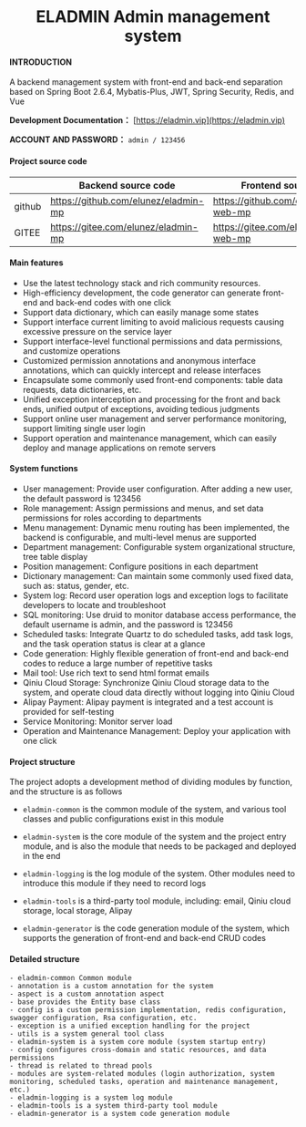 <h1 style="text-align: center">ELADMIN Admin management system</h1>

#### INTRODUCTION
A backend management system with front-end and back-end separation based on Spring Boot 2.6.4, Mybatis-Plus, JWT, Spring Security, Redis, and Vue

**Development Documentation：**  [https://eladmin.vip](https://eladmin.vip)

**ACCOUNT AND PASSWORD：** `admin / 123456`

#### Project source code

|        | Backend source code                                 | Frontend source code                     |
|--------|--------------------------------------|------------------------------------------|
| github | https://github.com/elunez/eladmin-mp | https://github.com/elunez/eladmin-web-mp |
| GITEE  | https://gitee.com/elunez/eladmin-mp     | https://gitee.com/elunez/eladmin-web-mp  |


#### Main features
- Use the latest technology stack and rich community resources.
- High-efficiency development, the code generator can generate front-end and back-end codes with one click
- Support data dictionary, which can easily manage some states
- Support interface current limiting to avoid malicious requests causing excessive pressure on the service layer
- Support interface-level functional permissions and data permissions, and customize operations
- Customized permission annotations and anonymous interface annotations, which can quickly intercept and release interfaces
- Encapsulate some commonly used front-end components: table data requests, data dictionaries, etc.
- Unified exception interception and processing for the front and back ends, unified output of exceptions, avoiding tedious judgments
- Support online user management and server performance monitoring, support limiting single user login
- Support operation and maintenance management, which can easily deploy and manage applications on remote servers

####  System functions
- User management: Provide user configuration. After adding a new user, the default password is 123456
- Role management: Assign permissions and menus, and set data permissions for roles according to departments
- Menu management: Dynamic menu routing has been implemented, the backend is configurable, and multi-level menus are supported
- Department management: Configurable system organizational structure, tree table display
- Position management: Configure positions in each department
- Dictionary management: Can maintain some commonly used fixed data, such as: status, gender, etc.
- System log: Record user operation logs and exception logs to facilitate developers to locate and troubleshoot
- SQL monitoring: Use druid to monitor database access performance, the default username is admin, and the password is 123456
- Scheduled tasks: Integrate Quartz to do scheduled tasks, add task logs, and the task operation status is clear at a glance
- Code generation: Highly flexible generation of front-end and back-end codes to reduce a large number of repetitive tasks
- Mail tool: Use rich text to send html format emails
- Qiniu Cloud Storage: Synchronize Qiniu Cloud storage data to the system, and operate cloud data directly without logging into Qiniu Cloud
- Alipay Payment: Alipay payment is integrated and a test account is provided for self-testing
- Service Monitoring: Monitor server load
- Operation and Maintenance Management: Deploy your application with one click

#### Project structure
The project adopts a development method of dividing modules by function, and the structure is as follows

- `eladmin-common` is the common module of the system, and various tool classes and public configurations exist in this module

- `eladmin-system` is the core module of the system and the project entry module, and is also the module that needs to be packaged and deployed in the end

- `eladmin-logging` is the log module of the system. Other modules need to introduce this module if they need to record logs

- `eladmin-tools` is a third-party tool module, including: email, Qiniu cloud storage, local storage, Alipay

- `eladmin-generator` is the code generation module of the system, which supports the generation of front-end and back-end CRUD codes

#### Detailed structure

```
- eladmin-common Common module
- annotation is a custom annotation for the system
- aspect is a custom annotation aspect
- base provides the Entity base class
- config is a custom permission implementation, redis configuration, swagger configuration, Rsa configuration, etc.
- exception is a unified exception handling for the project
- utils is a system general tool class
- eladmin-system is a system core module (system startup entry)
- config configures cross-domain and static resources, and data permissions
- thread is related to thread pools
- modules are system-related modules (login authorization, system monitoring, scheduled tasks, operation and maintenance management, etc.)
- eladmin-logging is a system log module
- eladmin-tools is a system third-party tool module
- eladmin-generator is a system code generation module
```

